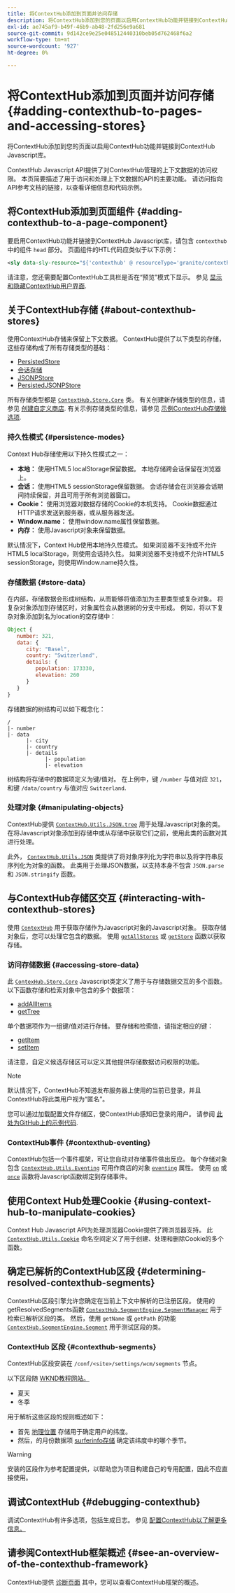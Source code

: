 ```yaml
---
title: 将ContextHub添加到页面并访问存储
description: 将ContextHub添加到您的页面以启用ContextHub功能并链接到ContextHub Javascript库
exl-id: ae745af9-b49f-46b9-ab48-2fd256e9a681
source-git-commit: 9d142ce9e25e048512440310beb05d762468f6a2
workflow-type: tm+mt
source-wordcount: '927'
ht-degree: 0%

---
```


# 将ContextHub添加到页面并访问存储 {#adding-contexthub-to-pages-and-accessing-stores}

将ContextHub添加到您的页面以启用ContextHub功能并链接到ContextHub Javascript库。

ContextHub Javascript API提供了对ContextHub管理的上下文数据的访问权限。 本页简要描述了用于访问和处理上下文数据的API的主要功能。 请访问指向API参考文档的链接，以查看详细信息和代码示例。

## 将ContextHub添加到页面组件 {#adding-contexthub-to-a-page-component}

要启用ContextHub功能并链接到ContextHub Javascript库，请包含 `contexthub` 中的组件 `head` 部分。 页面组件的HTL代码应类似于以下示例：

```xml
<sly data-sly-resource="${'contexthub' @ resourceType='granite/contexthub/components/contexthub'}"/>
```

请注意，您还需要配置ContextHub工具栏是否在“预览”模式下显示。 参见 [显示和隐藏ContextHub用户界面](ch-configuring.md#showing-and-hiding-the-contexthub-ui).

## 关于ContextHub存储 {#about-contexthub-stores}

使用ContextHub存储来保留上下文数据。 ContextHub提供了以下类型的存储，这些存储构成了所有存储类型的基础：

* [PersistedStore](contexthub-api.md#contexthub-store-persistedstore)
* [会话存储](contexthub-api.md#contexthub-store-sessionstore)
* [JSONPStore](contexthub-api.md#contexthub-store-persistedjsonpstore)
* [PersistedJSONPStore](contexthub-api.md#contexthub-store-persistedstore)

所有存储类型都是 [`ContextHub.Store.Core`](contexthub-api.md#contexthub-store-core) 类。 有关创建新存储类型的信息，请参见 [创建自定义商店](ch-extend.md#creating-custom-store-candidates). 有关示例存储类型的信息，请参见 [示例ContextHub存储候选项](ch-samplestores.md).

### 持久性模式 {#persistence-modes}

Context Hub存储使用以下持久性模式之一：

* **本地：** 使用HTML5 localStorage保留数据。 本地存储跨会话保留在浏览器上。
* **会话：** 使用HTML5 sessionStorage保留数据。 会话存储会在浏览器会话期间持续保留，并且可用于所有浏览器窗口。
* **Cookie：** 使用浏览器对数据存储的Cookie的本机支持。 Cookie数据通过HTTP请求发送到服务器，或从服务器发送。
* **Window.name：** 使用window.name属性保留数据。
* **内存：** 使用Javascript对象来保留数据。

默认情况下，Context Hub使用本地持久性模式。 如果浏览器不支持或不允许HTML5 localStorage，则使用会话持久性。 如果浏览器不支持或不允许HTML5 sessionStorage，则使用Window.name持久性。

### 存储数据 {#store-data}

在内部，存储数据会形成树结构，从而能够将值添加为主要类型或复杂对象。 将复杂对象添加到存储区时，对象属性会从数据树的分支中形成。 例如，将以下复杂对象添加到名为location的空存储中：

```javascript
Object {
   number: 321,
   data: {
      city: "Basel",
      country: "Switzerland",
      details: {
         population: 173330,
         elevation: 260
      }
   }
}
```

存储数据的树结构可以如下概念化：

```text
/
|- number
|- data
      |- city
      |- country
      |- details
            |- population
            |- elevation
```

树结构将存储中的数据项定义为键/值对。 在上例中，键 `/number` 与值对应 `321`，和键 `/data/country` 与值对应 `Switzerland`.

### 处理对象 {#manipulating-objects}

ContextHub提供 [`ContextHub.Utils.JSON.tree`](contexthub-api.md#contexthub-utils-json-tree) 用于处理Javascript对象的类。 在将Javascript对象添加到存储中或从存储中获取它们之前，使用此类的函数对其进行处理。

此外， [`ContextHub.Utils.JSON`](contexthub-api.md#contexthub-utils-json) 类提供了将对象序列化为字符串以及将字符串反序列化为对象的函数。 此类用于处理JSON数据，以支持本身不包含 `JSON.parse` 和 `JSON.stringify` 函数。

## 与ContextHub存储区交互 {#interacting-with-contexthub-stores}

使用 [`ContextHub`](contexthub-api.md#ui-event-constants) 用于获取存储作为Javascript对象的Javascript对象。 获取存储对象后，您可以处理它包含的数据。 使用 [`getAllStores`](contexthub-api.md#getallstores) 或 [`getStore`](contexthub-api.md#getstore-name) 函数以获取存储。

### 访问存储数据 {#accessing-store-data}

此 [`ContexHub.Store.Core`](contexthub-api.md#contexthub-store-core) Javascript类定义了用于与存储数据交互的多个函数。 以下函数存储和检索对象中包含的多个数据项：

* [addAllItems](contexthub-api.md#addallitems-tree-options)
* [getTree](contexthub-api.md#gettree-includeinternals)

单个数据项作为一组键/值对进行存储。 要存储和检索值，请指定相应的键：

* [getItem](contexthub-api.md#getitem-key)
* [setItem](contexthub-api.md#setitem-key-value-options)

请注意，自定义候选存储区可以定义其他提供存储数据访问权限的功能。

>[!NOTE]
>
>默认情况下，ContextHub不知道发布服务器上使用的当前已登录，并且ContextHub将此类用户视为“匿名”。
>
>您可以通过加载配置文件存储区，使ContextHub感知已登录的用户。 请参阅 [此处为GitHub上的示例代码](https://github.com/Adobe-Marketing-Cloud/aem-sample-we-retail/blob/master/ui.apps/src/main/content/jcr_root/apps/weretail/components/structure/header/clientlib/js/utilities.js).

### ContextHub事件 {#contexthub-eventing}

ContextHub包括一个事件框架，可让您自动对存储事件做出反应。 每个存储对象包含 [`ContextHub.Utils.Eventing`](contexthub-api.md#contexthub-utils-eventing) 可用作商店的对象 [`eventing`](contexthub-api.md#eventing) 属性。 使用 [`on`](contexthub-api.md#on-name-handler-selector-triggerforpastevents) 或 [`once`](contexthub-api.md#once-name-handler-selector-triggerforpastevents) 函数将Javascript函数绑定到存储事件。

## 使用Context Hub处理Cookie {#using-context-hub-to-manipulate-cookies}

Context Hub Javascript API为处理浏览器Cookie提供了跨浏览器支持。 此 [`ContextHub.Utils.Cookie`](contexthub-api.md#contexthub-utils-cookie) 命名空间定义了用于创建、处理和删除Cookie的多个函数。

## 确定已解析的ContextHub区段 {#determining-resolved-contexthub-segments}

ContextHub区段引擎允许您确定在当前上下文中解析的已注册区段。 使用的getResolvedSegments函数 [`ContextHub.SegmentEngine.SegmentManager`](contexthub-api.md#contexthub-segmentengine-segmentmanager) 用于检索已解析区段的类。 然后，使用 `getName` 或 `getPath` 的功能 [`ContextHub.SegmentEngine.Segment`](contexthub-api.md#contexthub-segmentengine-segment) 用于测试区段的类。

### ContextHub 区段 {#contexthub-segments}

ContextHub区段安装在 `/conf/<site>/settings/wcm/segments` 节点。

以下区段随 [WKND教程网站。](getting-started.md)

* 夏天
* 冬季

用于解析这些区段的规则概述如下：

* 首先 [地理位置](ch-samplestores.md#contexthub-geolocation-sample-store-candidate) 存储用于确定用户的纬度。
* 然后，的月份数据项 [surferinfo存储](ch-samplestores.md#contexthub-surferinfo-sample-store-candidate) 确定该纬度中的哪个季节。

>[!WARNING]
>
>安装的区段作为参考配置提供，以帮助您为项目构建自己的专用配置，因此不应直接使用。

## 调试ContextHub {#debugging-contexthub}

调试ContextHub有许多选项，包括生成日志。 参见 [配置ContextHub以了解更多信息。](ch-configuring.md#logging-debug-messages-for-contexthub)

## 请参阅ContextHub框架概述 {#see-an-overview-of-the-contexthub-framework}

ContextHub提供 [诊断页面](ch-diagnostics.md) 其中，您可以查看ContextHub框架的概述。
